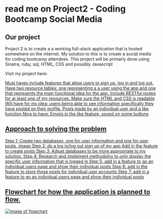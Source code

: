 # read me on Project2 - Coding Bootcamp Social Media

## Our project

Project 2 is to create a a working full-stack application that is hosted somewhere on the internet. My solution to this is to create a social media for coding bootcamp attendees.
This project will be primarly done using Sinatra, ruby, sql, HTML, CSS and possibly Javascript

Visit my project here: <a href= "https://still-sands-56902.herokuapp.com/">

Must haves include features that allow users to sign up, log in and log out. Have two resource tables: one representing a a user using the app and one that represents the main functional idea for the app. Include RESTful routes for at least one of my resources. Make sure the HTML and CSS is readable
Will have for my idea: users being able to see information specifically they have posted on their profile. Posts made by an individual user and a like function 
Nice to have: Emojis in the like feature, sound on some buttons


## Approach to solving the problem
Step 1: Create two databases, one for user information and one for user posts, image
Step 2: do a log in/log out sign up of my app
Add in the feature to create posts
Step 3: Adjust databases to be more appropriate to my solution.
Step 4: Research and implement methodoloy to only display the specific user information that is logged in
Step 5: add in a feature to go an individual users page and show their individual posts
Step 6: add in the feature to store those posts for individual user accounts
Step 7: add in a feature to go an individual users page and show their individual posts

## Flowchart for how the application is planned to flow.
![image of flowchart](https://www.figma.com/file/1TwqhGXkkzNEznj6H81i29/Untitled?node-id=0%3A1)
